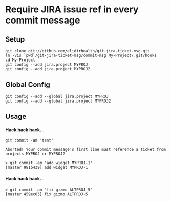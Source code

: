 # Require JIRA issue ref in every commit message

## Setup

    git clone git://github.com/elidirhealth/git-jira-ticket-msg.git
    ln -vis `pwd`/git-jira-ticket-msg/commit-msg My-Project/.git/hooks
    cd My-Project
    git config --add jira.project MYPROJ
    git config --add jira.project MYPROJ2

## Global Config

    git config --add --global jira.project MYPROJ
    git config --add --global jira.project MYPROJ2

## Usage

#### Hack hack hack...

    git commit -am 'test'
    
    Aborted! Your commit message's first line must reference a ticket from projects MYPROJ or MYPROJ2

    > git commit -am 'add widget MYPROJ-1'
    [master 981b439] add widget MYPROJ-1

#### Hack hack hack...

    > git commit -am 'fix gizmo ALTPROJ-5'
    [master 459ec03] fix gizmo ALTPROJ-5

